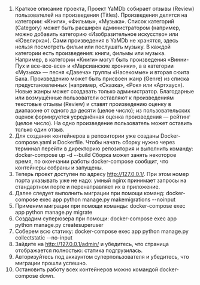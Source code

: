 1. Краткое описание проекта,
Проект YaMDb собирает отзывы (Review) пользователей на произведения (Titles). Произведения делятся на категории: «Книги», «Фильмы», «Музыка». Список категорий (Category) может быть расширен администратором (например, можно добавить категорию «Изобразительное искусство» или «Ювелирка»).
Сами произведения в YaMDb не хранятся, здесь нельзя посмотреть фильм или послушать музыку.
В каждой категории есть произведения: книги, фильмы или музыка. Например, в категории «Книги» могут быть произведения «Винни-Пух и все-все-все» и «Марсианские хроники», а в категории «Музыка» — песня «Давеча» группы «Насекомые» и вторая сюита Баха.
Произведению может быть присвоен жанр (Genre) из списка предустановленных (например, «Сказка», «Рок» или «Артхаус»). Новые жанры может создавать только администратор.
Благодарные или возмущённые пользователи оставляют к произведениям текстовые отзывы (Review) и ставят произведению оценку в диапазоне от одного до десяти (целое число); из пользовательских оценок формируется усреднённая оценка произведения — рейтинг (целое число). На одно произведение пользователь может оставить только один отзыв.
2. Для создания контейнеров в репозитории уже созданы Docker-compose.yaml и Dockerfile. Чтобы начать сборку нужно через терминал перейти в директорию репозитория и выполнить команду: docker-compose up -d --build
Сборка может занять некоторое время, по окончании работы docker-compose сообщит, что контейнеры собраны и запущены.
3. Теперь проект доступен по адресу http://127.0.0.1/. При этом номер порта указывать уже не надо: умный nginx принимает запросы на стандартном порте и перенаправляет их в приложение.
4. Далее следует выполнить миграции при помощи команд: 
docker-compose exec app python manage.py makemigrations --noinput
5. Применим миграции при помощи команды:
docker-compose exec app python manage.py migrate
6. Создадим суперюзера при помощи:
docker-compose exec app python manage.py createsuperuser
7. Соберем всю статику:
docker-compose exec app python manage.py collectstatic --no-input 
8. Зайдите на http://127.0.0.1/admin/ и убедитесь, что страница отображается полностью: статика подгрузилась. 
9. Авторизуйтесь под аккаунтом суперпользователя и убедитесь, что миграции прошли успешно.
10. Остановить работу всех контейнеров можно командой docker-compose down.
